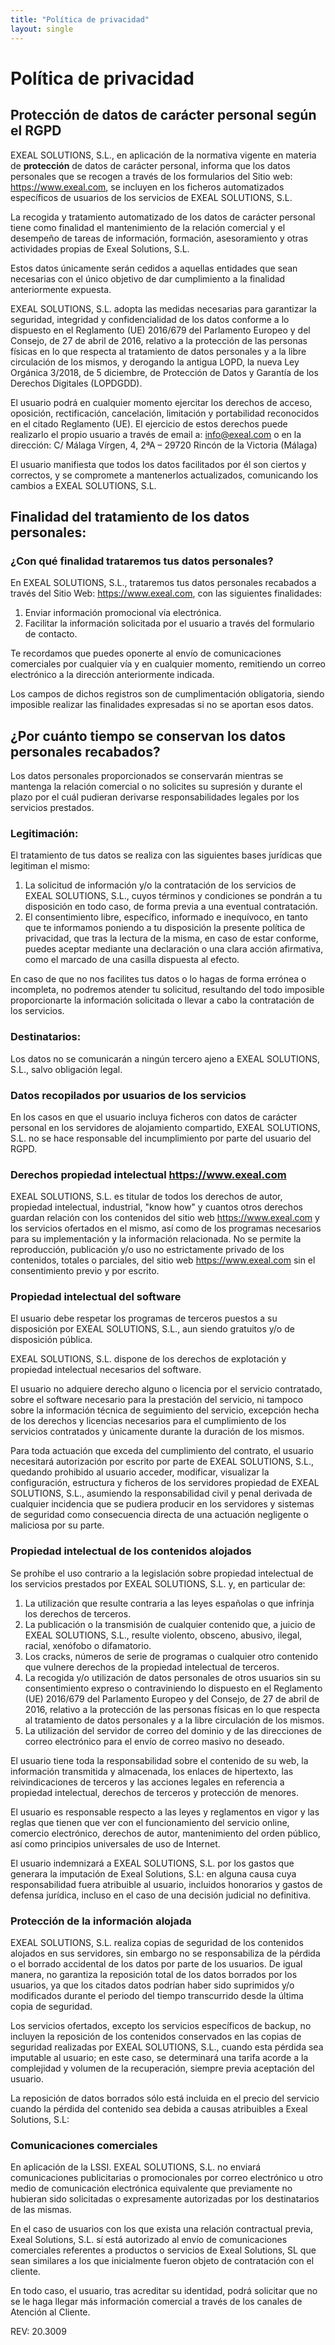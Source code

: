 ```yaml
---
title: "Política de privacidad"
layout: single
---
```


# Política de privacidad

## Protección de datos de carácter personal según el RGPD

EXEAL SOLUTIONS, S.L., en aplicación de la normativa vigente en materia de **protección** de datos de carácter personal, informa que los datos personales que se recogen a través de los formularios del Sitio web: https://www.exeal.com, se incluyen en los ficheros automatizados específicos de usuarios de los servicios de EXEAL SOLUTIONS, S.L.

La recogida y tratamiento automatizado de los datos de carácter personal tiene como finalidad el mantenimiento de la relación comercial y el desempeño de tareas de información, formación, asesoramiento y otras actividades propias de Exeal Solutions, S.L.

Estos datos únicamente serán cedidos a aquellas entidades que sean necesarias con el único objetivo de dar cumplimiento a la finalidad anteriormente expuesta.

EXEAL SOLUTIONS, S.L. adopta las medidas necesarias para garantizar la seguridad, integridad y confidencialidad de los datos conforme a lo dispuesto en el Reglamento (UE) 2016/679 del Parlamento Europeo y del Consejo, de 27 de abril de 2016, relativo a la protección de las personas físicas en lo que respecta al tratamiento de datos personales y a la libre circulación de los mismos, y derogando la antigua LOPD, la nueva Ley Orgánica 3/2018, de 5 diciembre, de Protección de Datos y Garantía de los Derechos Digitales (LOPDGDD).

El usuario podrá en cualquier momento ejercitar los derechos de acceso, oposición, rectificación, cancelación, limitación y portabilidad reconocidos en el citado Reglamento (UE). El ejercicio de estos derechos puede realizarlo el propio usuario a través de email a: info@exeal.com o en la dirección: C/ Málaga Vírgen, 4, 2ªA – 29720 Rincón de la Victoria (Málaga)

El usuario manifiesta que todos los datos facilitados por él son ciertos y correctos, y se compromete a mantenerlos actualizados, comunicando los cambios a EXEAL SOLUTIONS, S.L.

## Finalidad del tratamiento de los datos personales:

### ¿Con qué finalidad trataremos tus datos personales?

En EXEAL SOLUTIONS, S.L., trataremos tus datos personales recabados a través del Sitio Web: https://www.exeal.com, con las siguientes finalidades:

1. Enviar información promocional vía electrónica.
2. Facilitar la información solicitada por el usuario a través del formulario de contacto.

Te recordamos que puedes oponerte al envío de comunicaciones comerciales por cualquier vía y en cualquier momento, remitiendo un correo electrónico a la dirección anteriormente indicada.

Los campos de dichos registros son de cumplimentación obligatoria, siendo imposible realizar las finalidades expresadas si no se aportan esos datos.

## ¿Por cuánto tiempo se conservan los datos personales recabados?

Los datos personales proporcionados se conservarán mientras se mantenga la relación comercial o no solicites su supresión y durante el plazo por el cuál pudieran derivarse responsabilidades legales por los servicios prestados.

### Legitimación:

El tratamiento de tus datos se realiza con las siguientes bases jurídicas que legitiman el mismo:

1. La solicitud de información y/o la contratación de los servicios de EXEAL SOLUTIONS, S.L., cuyos términos y condiciones se pondrán a tu disposición en todo caso, de forma previa a una eventual contratación.
2. El consentimiento libre, específico, informado e inequívoco, en tanto que te informamos poniendo a tu disposición la presente política de privacidad, que tras la lectura de la misma, en caso de estar conforme, puedes aceptar mediante una declaración o una clara acción afirmativa, como el marcado de una casilla dispuesta al efecto.

En caso de que no nos facilites tus datos o lo hagas de forma errónea o incompleta, no podremos atender tu solicitud, resultando del todo imposible proporcionarte la información solicitada o llevar a cabo la contratación de los servicios.

### Destinatarios:

Los datos no se comunicarán a ningún tercero ajeno a EXEAL SOLUTIONS, S.L., salvo obligación legal.

### Datos recopilados por usuarios de los servicios

En los casos en que el usuario incluya ficheros con datos de carácter personal en los servidores de alojamiento compartido, EXEAL SOLUTIONS, S.L. no se hace responsable del incumplimiento por parte del usuario del RGPD.

### Derechos propiedad intelectual https://www.exeal.com

EXEAL SOLUTIONS, S.L. es titular de todos los derechos de autor, propiedad intelectual, industrial, "know how" y cuantos otros derechos guardan relación con los contenidos del sitio web https://www.exeal.com y los servicios ofertados en el mismo, así como de los programas necesarios para su implementación y la información relacionada.
No se permite la reproducción, publicación y/o uso no estrictamente privado de los contenidos, totales o parciales, del sitio web https://www.exeal.com sin el consentimiento previo y por escrito.

### Propiedad intelectual del software

El usuario debe respetar los programas de terceros puestos a su disposición por EXEAL SOLUTIONS, S.L., aun siendo gratuitos y/o de disposición pública.

EXEAL SOLUTIONS, S.L. dispone de los derechos de explotación y propiedad intelectual necesarios del software.

El usuario no adquiere derecho alguno o licencia por el servicio contratado, sobre el software necesario para la prestación del servicio, ni tampoco sobre la información técnica de seguimiento del servicio, excepción hecha de los derechos y licencias necesarios para el cumplimiento de los servicios contratados y únicamente durante la duración de los mismos.

Para toda actuación que exceda del cumplimiento del contrato, el usuario necesitará autorización por escrito por parte de EXEAL SOLUTIONS, S.L., quedando prohibido al usuario acceder, modificar, visualizar la configuración, estructura y ficheros de los servidores propiedad de EXEAL SOLUTIONS, S.L., asumiendo la responsabilidad civil y penal derivada de cualquier incidencia que se pudiera producir en los servidores y sistemas de seguridad como consecuencia directa de una actuación negligente o maliciosa por su parte.

### Propiedad intelectual de los contenidos alojados

Se prohíbe el uso contrario a la legislación sobre propiedad intelectual de los servicios prestados por EXEAL SOLUTIONS, S.L. y, en particular de:

1. La utilización que resulte contraria a las leyes españolas o que infrinja los derechos de terceros.
2. La publicación o la transmisión de cualquier contenido que, a juicio de EXEAL SOLUTIONS, S.L., resulte violento, obsceno, abusivo, ilegal, racial, xenófobo o difamatorio.
3. Los cracks, números de serie de programas o cualquier otro contenido que vulnere derechos de la propiedad intelectual de terceros.
4. La recogida y/o utilización de datos personales de otros usuarios sin su consentimiento expreso o contraviniendo lo dispuesto en el Reglamento (UE) 2016/679 del Parlamento Europeo y del Consejo, de 27 de abril de 2016, relativo a la protección de las personas físicas en lo que respecta al tratamiento de datos personales y a la libre circulación de los mismos.
5. La utilización del servidor de correo del dominio y de las direcciones de correo electrónico para el envío de correo masivo no deseado.

El usuario tiene toda la responsabilidad sobre el contenido de su web, la información transmitida y almacenada, los enlaces de hipertexto, las reivindicaciones de terceros y las acciones legales en referencia a propiedad intelectual, derechos de terceros y protección de menores.

El usuario es responsable respecto a las leyes y reglamentos en vigor y las reglas que tienen que ver con el funcionamiento del servicio online, comercio electrónico, derechos de autor, mantenimiento del orden público, así como principios universales de uso de Internet.

El usuario indemnizará a EXEAL SOLUTIONS, S.L. por los gastos que generara la imputación de Exeal Solutions, S.L: en alguna causa cuya responsabilidad fuera atribuible al usuario, incluidos honorarios y gastos de defensa jurídica, incluso en el caso de una decisión judicial no definitiva.

### Protección de la información alojada

EXEAL SOLUTIONS, S.L. realiza copias de seguridad de los contenidos alojados en sus servidores, sin embargo no se responsabiliza de la pérdida o el borrado accidental de los datos por parte de los usuarios. De igual manera, no garantiza la reposición total de los datos borrados por los usuarios, ya que los citados datos podrían haber sido suprimidos y/o modificados durante el periodo del tiempo transcurrido desde la última copia de seguridad.

Los servicios ofertados, excepto los servicios específicos de backup, no incluyen la reposición de los contenidos conservados en las copias de seguridad realizadas por EXEAL SOLUTIONS, S.L., cuando esta pérdida sea imputable al usuario; en este caso, se determinará una tarifa acorde a la complejidad y volumen de la recuperación, siempre previa aceptación del usuario.

La reposición de datos borrados sólo está incluida en el precio del servicio cuando la pérdida del contenido sea debida a causas atribuibles a Exeal Solutions, S.L:

### Comunicaciones comerciales

En aplicación de la LSSI. EXEAL SOLUTIONS, S.L. no enviará comunicaciones publicitarias o promocionales por correo electrónico u otro medio de comunicación electrónica equivalente que previamente no hubieran sido solicitadas o expresamente autorizadas por los destinatarios de las mismas.

En el caso de usuarios con los que exista una relación contractual previa, Exeal Solutions, S.L. sí está autorizado al envío de comunicaciones comerciales referentes a productos o servicios de Exeal Solutions, SL que sean similares a los que inicialmente fueron objeto de contratación con el cliente.

En todo caso, el usuario, tras acreditar su identidad, podrá solicitar que no se le haga llegar más información comercial a través de los canales de Atención al Cliente.

REV: 20.3009